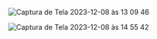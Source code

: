 ![Captura de Tela 2023-12-08 às 13 09 46](https://github.com/rafaeldeghi/image/assets/52978572/9e4f7656-3be3-4b8f-a09a-3dea4609cb99)

![Captura de Tela 2023-12-08 às 14 55 42](https://github.com/rafaeldeghi/image/assets/52978572/03bc59bc-305b-4b78-8b93-fc53be888412)
